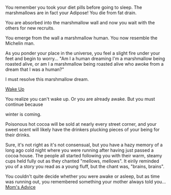 You remember you took your diet pills before going to sleep.
The marshmallows are in fact your Adipose!
You die from fat drain.

You are absorbed into the marshmallow wall and now you wait with the others for new recruits.

You emerge from the wall a marshmallow human. You now resemble the Michelin man. 

As you ponder your place in the universe, you feel a slight fire under your
feet and begin to worry... "Am I a human dreaming I'm a marshmallow being
roasted alive, or am I a marshmallow being roasted alive who awoke from a dream that I
was a human?"

I must resolve this marshmallow dream.

[Wake Up](awake/awake.md)

You realize you can't wake up. Or you are already awake. But you must continue because

winter is coming.  

Poisonous hot cocoa will be sold at nearly every street corner, and your sweet
scent will likely have the drinkers plucking pieces of your being for their drinks.  

Sure, it's not right as it's not consensual, but you have a hazy memory
of a long ago cold night where you were running after having just
passed a cocoa house.  The people all started following you with their
warm, steamy cups held fully out as they chanted "mellows, mellows".
It eirily reminded you of a story you read as a young fluff, but the chant was, "brains, brains".

You couldn't quite decide whether you were awake or asleep, 
but as time was running out, you remembered something your mother always told you...
[Mom's Advice](../advice_from_mother/advice_from_mother.md)
